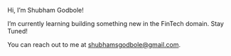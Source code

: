 Hi, I’m Shubham Godbole!

I’m currently learning building something new in the FinTech domain. Stay Tuned!

You can reach out to me at shubhamsgodbole@gmail.com.
<!---
shubhamsgodbole/shubhamsgodbole is a ✨ special ✨ repository because its `README.md` (this file) appears on your GitHub profile.
You can click the Preview link to take a look at your changes.
--->
